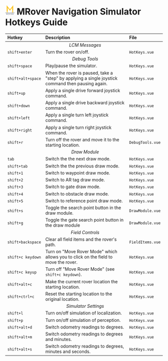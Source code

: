 # <img src="../static/mrover.png" alt="MRover Logo" width="30"/> MRover Navigation Simulator Hotkeys Guide

| Hotkey | Description | File |
| :----- | :---------- | :--- |
|| <div align="center">_LCM Messages_</div> ||
| `shift+enter` | Turn the rover on/off. | `HotKeys.vue` |
|| <div align="center">_Debug Tools_</div> ||
| `shift+space` | Play/pause the simulator. | `HotKeys.vue` |
| `shift+alt+space` | When the rover is paused, take a "step" by applying a single joystick command then pausing again. | `HotKeys.vue` |
| `shift+up` | Apply a single drive forward joystick command. | `HotKeys.vue` |
| `shift+down` | Apply a single drive backward joystick command. | `HotKeys.vue` |
| `shift+left` | Apply a single turn left joystick command. | `HotKeys.vue` |
| `shift+right` | Apply a single turn right joystick command. | `HotKeys.vue` |
| `shift+r` | Turn off the rover and move it to the starting location. | `DebugTools.vue` |
|| <div align="center">_Draw Module_</div> ||
| `tab` | Switch the the next draw mode. | `HotKeys.vue` |
| `shift+tab` | Switch the the previous draw mode. | `HotKeys.vue` |
| `shift+1` | Switch to waypoint draw mode. | `HotKeys.vue` |
| `shift+2` | Switch to AR tag draw mode. | `HotKeys.vue` |
| `shift+3` | Switch to gate draw mode. | `HotKeys.vue` |
| `shift+4` | Switch to obstacle draw mode. | `HotKeys.vue` |
| `shift+5` | Switch to reference point draw mode. | `HotKeys.vue` |
| `shift+s` | Toggle the search point button in the draw module. | `DrawModule.vue` |
| `shift+g` | Toggle the gate search point button in the draw module | `DrawModule.vue` |
|| <div align="center">_Field Controls_</div> ||
| `shift+backspace` | Clear all field items and the rover's path. | `FieldItems.vue` |
| `shift+c keydown` | Turn on "Move Rover Mode" which allows you to click on the field to move the rover. | `HotKeys.vue` |
| `shift+c keyup` | Turn off "Move Rover Mode" (see `shift+c keydown`). | `HotKeys.vue` |
| `shift+alt+c` | Make the current rover location the starting location. | `HotKeys.vue` |
| `shift+ctrl+c` | Reset the starting location to the original location. | `HotKeys.vue` |
|| <div align="center">_Simulator Settings_</div> ||
| `shift+l` | Turn on/off simulation of localization. | `HotKeys.vue` |
| `shift+p` | Turn on/off simulation of perception. | `HotKeys.vue` |
| `shift+alt+d` | Switch odometry readings to degrees. | `HotKeys.vue` |
| `shift+alt+m` | Switch odometry readings to degrees and minutes. | `HotKeys.vue` |
| `shift+alt+s` | Switch odometry readings to degrees, minutes and seconds. | `HotKeys.vue` |
